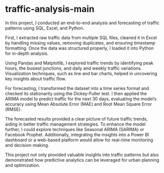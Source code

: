# traffic-analysis-main 
In this project, I conducted an end-to-end analysis and forecasting of traffic patterns using SQL, Excel, and Python.

First, I extracted raw traffic data from multiple SQL files, cleaned it in Excel by handling missing values, removing duplicates, and ensuring timestamp formatting. Once the data was structured properly, I loaded it into Python for in-depth analysis.

Using Pandas and Matplotlib, I explored traffic trends by identifying peak hours, the busiest junctions, and daily and weekly traffic variations. Visualization techniques, such as line and bar charts, helped in uncovering key insights about traffic flow.

For forecasting, I transformed the dataset into a time series format and checked its stationarity using the Dickey-Fuller test. I then applied the ARIMA model to predict traffic for the next 30 days, evaluating the model’s accuracy using Mean Absolute Error (MAE) and Root Mean Square Error (RMSE).

The forecasted results provided a clear picture of future traffic trends, aiding in better traffic management strategies. To enhance the model further, I could explore techniques like Seasonal ARIMA (SARIMA) or Facebook Prophet. Additionally, integrating the insights into a Power BI dashboard or a web-based platform would allow for real-time monitoring and decision-making.

This project not only provided valuable insights into traffic patterns but also demonstrated how predictive analytics can be leveraged for urban planning and optimization.
